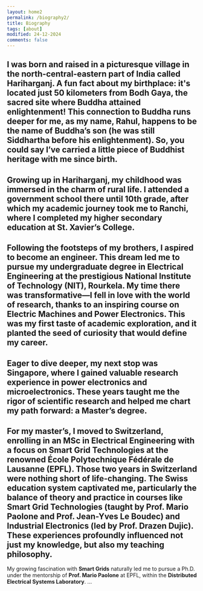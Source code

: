 ```yaml
---
layout: home2
permalink: /biography2/
title: Biography
tags: [about]
modified: 24-12-2024
comments: false
---
```


I was born and raised in a picturesque village in the north-central-eastern part of India called **Hariharganj**. A fun fact about my birthplace: it's located just 50 kilometers from **Bodh Gaya**, the sacred site where Buddha attained enlightenment! This connection to Buddha runs deeper for me, as my name, **Rahul**, happens to be the name of Buddha’s son (he was still Siddhartha before his enlightenment). So, you could say I’ve carried a little piece of Buddhist heritage with me since birth.  
---

Growing up in Hariharganj, my childhood was immersed in the charm of rural life. I attended a government school there until 10th grade, after which my academic journey took me to **Ranchi**, where I completed my higher secondary education at **St. Xavier’s College**.  
---

Following the footsteps of my brothers, I aspired to become an engineer. This dream led me to pursue my undergraduate degree in **Electrical Engineering** at the prestigious **National Institute of Technology (NIT), Rourkela**. My time there was transformative—I fell in love with the world of research, thanks to an inspiring course on **Electric Machines and Power Electronics**. This was my first taste of academic exploration, and it planted the seed of curiosity that would define my career.  
---

Eager to dive deeper, my next stop was **Singapore**, where I gained valuable research experience in **power electronics** and **microelectronics**. These years taught me the rigor of scientific research and helped me chart my path forward: a Master’s degree. 
---

For my master’s, I moved to **Switzerland**, enrolling in an MSc in **Electrical Engineering** with a focus on **Smart Grid Technologies** at the renowned **École Polytechnique Fédérale de Lausanne (EPFL)**. Those two years in Switzerland were nothing short of life-changing. The Swiss education system captivated me, particularly the balance of theory and practice in courses like **Smart Grid Technologies** (taught by Prof. Mario Paolone and Prof. Jean-Yves Le Boudec) and **Industrial Electronics** (led by Prof. Drazen Dujic). These experiences profoundly influenced not just my knowledge, but also my teaching philosophy.  
---

My growing fascination with **Smart Grids** naturally led me to pursue a Ph.D. under the mentorship of **Prof. Mario Paolone** at EPFL, within the **Distributed Electrical Systems Laboratory**. ...  





